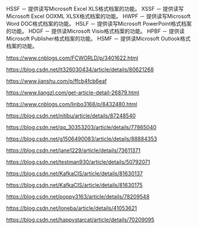 HSSF － 提供读写Microsoft Excel XLS格式档案的功能。
XSSF － 提供读写Microsoft Excel OOXML XLSX格式档案的功能。
HWPF － 提供读写Microsoft Word DOC格式档案的功能。
HSLF － 提供读写Microsoft PowerPoint格式档案的功能。
HDGF － 提供读Microsoft Visio格式档案的功能。
HPBF － 提供读Microsoft Publisher格式档案的功能。
HSMF － 提供读Microsoft Outlook格式档案的功能。

https://www.cnblogs.com/FCWORLD/p/3401622.html

https://blog.csdn.net/lt326030434/article/details/80621268

https://www.jianshu.com/p/ffcb4fcb6eaf

https://www.liangzl.com/get-article-detail-26879.html

https://www.cnblogs.com/linbo3168/p/8432480.html

https://blog.csdn.net/nitibu/article/details/87248540

https://blog.csdn.net/qq_30353203/article/details/77865040

https://blog.csdn.net/g1506490083/article/details/88884353

https://blog.csdn.net/jane1229/article/details/73611371

https://blog.csdn.net/testman930/article/details/50792071

https://blog.csdn.net/KafkaCIS/article/details/81630137

https://blog.csdn.net/KafkaCIS/article/details/81630175

https://blog.csdn.net/poppy3163/article/details/78209548

https://blog.csdn.net/loneba/article/details/41053621

https://blog.csdn.net/happystarcat/article/details/70209095